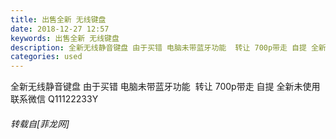 ```yaml
---
title: 出售全新 无线键盘
date: 2018-12-27 12:57
keywords: 出售全新 无线键盘
description: 全新无线静音键盘 由于买错 电脑未带蓝牙功能  转让 700p带走 自提 全新未使用 联系微信 Q11122233Y
categories: used
---
```

<td class="t_f" id="postmessage_2580230">

全新无线静音键盘 由于买错 电脑未带蓝牙功能  转让 700p带走 自提 全新未使用 联系微信 Q11122233Y</td>
###### 转载自[菲龙网]